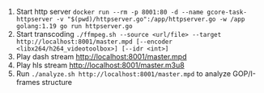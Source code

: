 1. Start http server `docker run --rm -p 8001:80 -d --name gcore-task-httpserver -v "$(pwd)/httpserver.go":/app/httpserver.go -w /app golang:1.19 go run httpserver.go`
2. Start transcoding `./ffmpeg.sh --source <url/file> --target http://localhost:8001/master.mpd [--encoder <libx264/h264_videotoolbox>] [--idr <int>]`
3. Play dash stream [http://localhost:8001/master.mpd](https://reference.dashif.org/dash.js/nightly/samples/dash-if-reference-player/index.html?mpd=http%3A%2F%2Flocalhost%3A8001%2Fmaster.mpd)
4. Play hls stream [http://localhost:8001/master.m3u8](https://hls-js.netlify.app/demo/?src=http%3A%2F%2Flocalhost%3A8001%2Fmaster.m3u8&demoConfig=eyJlbmFibGVTdHJlYW1pbmciOnRydWUsImF1dG9SZWNvdmVyRXJyb3IiOnRydWUsInN0b3BPblN0YWxsIjpmYWxzZSwiZHVtcGZNUDQiOmZhbHNlLCJsZXZlbENhcHBpbmciOi0xLCJsaW1pdE1ldHJpY3MiOi0xfQ==)
5. Run `./analyze.sh http://localhost:8001/master.mpd` to analyze GOP/I-frames structure